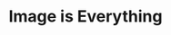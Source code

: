 ---
ee_id_show: '207'
title: Image is Everything
url: image-is-everything
live_url:
year: '2010'
venue: Galerie Thaddaeus Ropac
state_country: Paris
pitch: 'First show of all new work I did with leaving the lights on in the gallery.
  Took the title from the Agassi book I was reading at the time. Highly recommended
  (the book)! '
ps:
imgs: Ropac-Paris-2010-11-install-1-database-GR.jpg,Ropac-Paris-2010-11-install-2-database-GR.jpg,Ropac-Paris-2010-11-install-3-database-GR.jpg
things: "[72] 2010-003 Theres Always One At Every Party - 2010-003-theres-always-one-at-every-party,[144]
  2010-076 Sports Products - 2010-076-sports-products,[145] 2010-077 Sports Products
  - 2010-077-sports-products,[146] 2010-078 Sports Products - 2010-078-sports-products,[147]
  2010-079 Skipping Stones - 2010-079-skipping-stones,[149] 2010-081 Hello World -
  2010-081-hello-world,[152] 2010-085 Since U Been Gone - 2010-085-since-u-been-gone,[151]
  2010-089 Timeless Standards - 2010-089-timeless-standards-4,[150] 2010-087 Timeless
  Standards - 2010-087-timeless-standards-2,[153] 2010-092 Timeless Standards - 2010-092-timeless-standards-7,[154]
  2010-093 Timeless Standards - 2010-093-timeless-standards-8,[97] 2010-021 Bronzer
  Flash! - 2010-021-bronzer-flash,[141] 2010-044 Photoshop CS - 2010-044-photoshop-cs,[142]
  2010-045 Photoshop CS - 2010-045-photoshop-cs,[140] 2010-046 Photoshop CS - 2010-046-photoshop-cs,[143]
  2010-047 Photoshop CS - 2010-047-photoshop-cs"
status:
layout: shows
---
